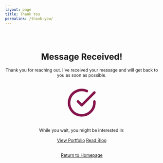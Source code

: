 ```yaml
---
layout: page
title: Thank You
permalink: /thank-you/
---
```


<div class="thank-you-container" style="text-align: center; padding: 2rem 0;">
  <script>
      // Check if the URL has the submitted parameter
      const urlParams = new URLSearchParams(window.location.search);
      const submitted = urlParams.get('submitted');      
      // If not submitted via form, redirect to home
      if (submitted !== 'true') {
        window.location.href = '{{ site.url }}';
      }
  </script>


  <h1>Message Received!</h1>
  
  <p>Thank you for reaching out. I've received your message and will get back to you as soon as possible.</p>
  
  <svg xmlns="http://www.w3.org/2000/svg" width="100" height="100" viewBox="0 0 24 24" fill="none" stroke="currentColor" stroke-width="2" stroke-linecap="round" stroke-linejoin="round" style="margin: 2rem auto; display: block; color: #85144b;">
    <path d="M22 11.08V12a10 10 0 1 1-5.93-9.14"></path>
    <polyline points="22 4 12 14.01 9 11.01"></polyline>
  </svg>

  <div class="navigation-links" style="margin-top: 2rem;">
    <p>While you wait, you might be interested in:</p>
    <div style="margin: 1rem 0;">
      <a href="{% link _pages/portfolio.md %}" class="form-button">View Portfolio</a>
      <a href="{% link _pages/blog.md %}" class="form-button">Read Blog</a>
    </div>
    <a href="{{ site.url }}" style="display: inline-block; margin-top: 1rem;">Return to Homepage</a>
  </div>
</div>
